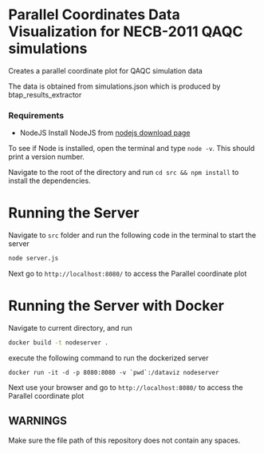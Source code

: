 # Parallel Coordinates Data Visualization for NECB-2011 QAQC simulations
Creates a parallel coordinate plot for QAQC simulation data

The data is obtained from simulations.json which is produced by btap_results_extractor

### Requirements
  + NodeJS
Install NodeJS from [nodejs download page](https://nodejs.org/en/download/)

To see if Node is installed, open the terminal and type `node -v`. This should print a version number.

Navigate to the root of the directory and run `cd src && npm install` to install the dependencies.

# Running the Server
Navigate to `src` folder and run the following code in the terminal to start the server

```bash
node server.js
```

Next go to `http://localhost:8080/` to access the Parallel coordinate plot

# Running the Server with Docker

Navigate to current directory, and run

```bash
docker build -t nodeserver .
```

execute the following command to run the dockerized server

```
docker run -it -d -p 8080:8080 -v `pwd`:/dataviz nodeserver
```

Next use your browser and go to `http://localhost:8080/` to access the Parallel coordinate plot


## WARNINGS

Make sure the file path of this repository does not contain any spaces.
